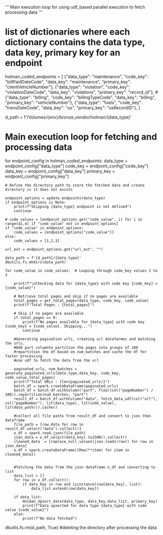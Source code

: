 '''
Main execution loop for using udf_based parallel execution to fetch processing data
'''

# list of dictionaries where each dictionary contains the data type, data key, primary key for an endpoint
holman_coded_endpoints = [
    {"data_type": "maintenance", "code_key": "billPaidDateCode", "data_key": "maintenance", "primary_key": "clientVehicleNumber"},
    {"data_type": "violation", "code_key": "violationDateCode", "data_key": "violations", "primary_key": "record_id"},
    # {"data_type": "billing", "code_key": "billingTypeCode", "data_key": "billing", "primary_key": "vehicleNumber"},
     {"data_type": "fuels", "code_key": "transDateCode", "data_key": "us", "primary_key": "usRecordID"},
]

d_path = f'/Volumes/{env}/bronze_vendor/holman/{data_type}'


# Main execution loop for fetching and processing data
for endpoint_config in holman_coded_endpoints:
    data_type = endpoint_config["data_type"]
    code_key = endpoint_config["code_key"]
    data_key = endpoint_config["data_key"]
    primary_key = endpoint_config["primary_key"]

    # Define the directory path to store the fetched data and create directory is it does not exists

    endpoint_options = update_endpoints(data_type)
    if endpoint_options is None:
        print(f"Skipping {data_type} endpoint is not defined")
        continue

    # code_values = [endpoint_options.get("code_value", i) for i in range(a1,4) if "code_value" not in endpoint_options]
    if "code_value" in endpoint_options:
        code_values = [endpoint_options["code_value"]]
    else:
        code_values = [1,2,3]

    url_ext = endpoint_options.get("url_ext", "")

    data_path = f'{d_path}/{data_type}'
    dbutils.fs.mkdirs(data_path)

    for code_value in code_values:  # Looping through code_key values 1 to 3

        print(f"\nChecking data for {data_type} with code key {code_key} = {code_value}")

        # Retrieve total pages and skip if no pages are available
        total_pages = get_total_pages(data_type, code_key, code_value)
        print(f"Total Pages : {total_pages}")
        
        # Skip if no pages are available
        if total_pages == 0:
            print(f"No pages available for {data_type} with code key {code_key} = {code_value}. Skipping...")
            continue
        
        #Generating pagination urls, creating url datafarmes and batching the urls. 
        #Add part columnto partition the pages into groups of 100
        #repartition the df based on num_batches and cache the df for faster processing
        #use udf to fetch the data from the url

        paginated_urls, num_batches = generate_paginated_urls(data_type,data_key, code_key, code_value,total_pages)
        print(f"Total URLs : {len(paginated_urls)}")
        batch_df = spark.createDataFrame(paginated_urls)
        batch_df = batch_df.withColumn("part", floor(col("pageNumber") / 100)).repartition(num_batches, "part")
        result_df = batch_df.withColumn("data", fetch_data_udf(col("url"), col("pageNumber"), lit(data_type), lit(code_value), lit(data_path))).cache()

        #collect all file paths from result_df and convert to json then dataframe
        file_path = [row.data for row in result_df.select("data").collect()]
        o_df = spark.read.json(file_path)
        json_data = o_df.select(data_key).toJSON().collect()
        cleaned_data  = [replace_null_values(json.loads(row)) for row in json_data]
        o_df = spark.createDataFrame([Row(**item) for item in cleaned_data])


        #fetching the data from the json dataframe o_df and converting to list
        data_list = []
        for row in o_df.collect():
            if data_key in row and isinstance(row[data_key], list):
                data_list.extend(row[data_key])

        if data_list:
            Holman_Upsert_data(data_type, data_key,data_list, primary_key)
            print(f"Data upserted for data type {data_type} with code value {code_value}")
        else:
            print(f"No data fetched")
dbutils.fs.rm(d_path, True) #deleting the directory after processing the data
